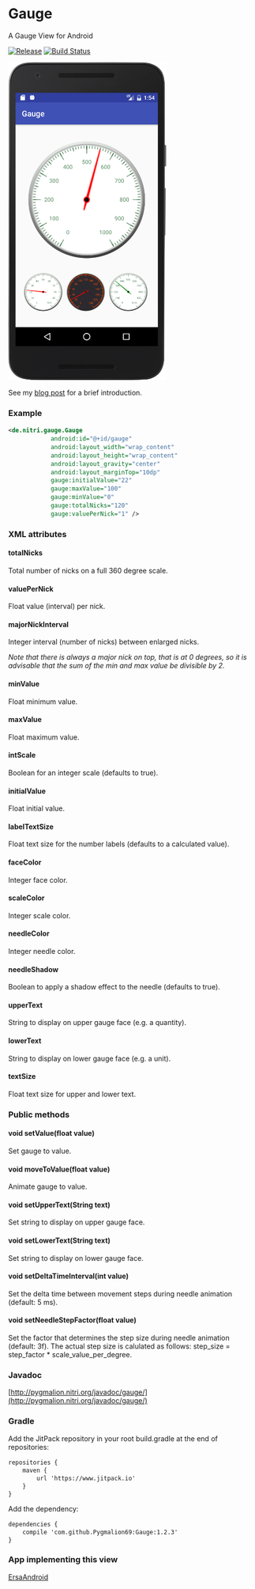 # Gauge
A Gauge View for Android

[![Release](https://jitpack.io/v/Pygmalion69/Gauge.svg)](https://jitpack.io/#Pygmalion69/Gauge) [![Build Status](https://travis-ci.org/Pygmalion69/Gauge.svg?branch=master)](https://travis-ci.org/Pygmalion69/Gauge)

![Android Gauge](device-screenshot-2.png "Android Gauge")

See my [blog post](http://pygmalion.nitri.de/android-gauge-view-1039.html) for a brief introduction.

### Example

```xml
<de.nitri.gauge.Gauge
            android:id="@+id/gauge"
            android:layout_width="wrap_content"
            android:layout_height="wrap_content"
            android:layout_gravity="center"
            android:layout_marginTop="10dp"
            gauge:initialValue="22"
            gauge:maxValue="100"
            gauge:minValue="0"
            gauge:totalNicks="120"
            gauge:valuePerNick="1" />
```

### XML attributes
#### totalNicks
Total number of nicks on a full 360 degree scale.
#### valuePerNick
Float value (interval) per nick.
#### majorNickInterval
Integer interval (number of nicks) between enlarged nicks.

*Note that there is always a major nick on top, that is at 0 degrees, so
it is advisable that the sum of the min and max value be divisible by 2.*

#### minValue
Float minimum value.
#### maxValue
Float maximum value.
#### intScale
Boolean for an integer scale (defaults to true).
#### initialValue
Float initial value.
#### labelTextSize
Float text size for the number labels (defaults to a calculated value).
#### faceColor
Integer face color.
#### scaleColor
Integer scale color.
#### needleColor
Integer needle color.
#### needleShadow
Boolean to apply a shadow effect to the needle (defaults to true).
#### upperText
String to display on upper gauge face (e.g. a quantity).
#### lowerText
String to display on lower gauge face (e.g. a unit).
#### textSize
Float text size for upper and lower text.

### Public methods
#### void setValue(float value)
Set gauge to value.
#### void moveToValue(float value)
Animate gauge to value.
#### void setUpperText(String text)
Set string to display on upper gauge face.
#### void setLowerText(String text)
Set string to display on lower gauge face.
#### void setDeltaTimeInterval(int value)
Set the delta time between movement steps during needle animation (default: 5 ms).
#### void setNeedleStepFactor(float value)
Set the factor that determines the step size during needle animation (default: 3f).
The actual step size is calulated as follows: step_size = step_factor * scale_value_per_degree.

### Javadoc
[http://pygmalion.nitri.org/javadoc/gauge/](http://pygmalion.nitri.org/javadoc/gauge/)


### Gradle

Add the JitPack repository in your root build.gradle at the end of repositories:

```
repositories {
    maven {
        url 'https://www.jitpack.io'
    }
}
```

Add the dependency:

```
dependencies {
    compile 'com.github.Pygmalion69:Gauge:1.2.3'
}
```

### App implementing this view

[ErsaAndroid](https://github.com/Pygmalion69/ErsaAndroid)
